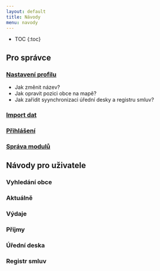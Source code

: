 ```yaml
---
layout: default
title: Návody
menu: navody
---
```


* TOC
{:toc}

## Pro správce

### [Nastavení profilu](./obce/nastaveni-profilu)

- Jak změnit název?
- Jak opravit pozici obce na mapě?
- Jak zařídit syynchronizaci úřední desky a registru smluv?

### [Import dat](./navody/obce/import)

### [Přihlášení](./obce/prihlaseni)

### [Správa modulů](./obce/sprava-modulu)

## Návody pro uživatele

### Vyhledání obce
### Aktuálně
### Výdaje
### Příjmy
### Úřední deska
### Registr smluv
